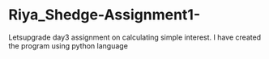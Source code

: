 # Riya_Shedge-Assignment1-
Letsupgrade day3 assignment on calculating simple interest. I have created the program using python language

